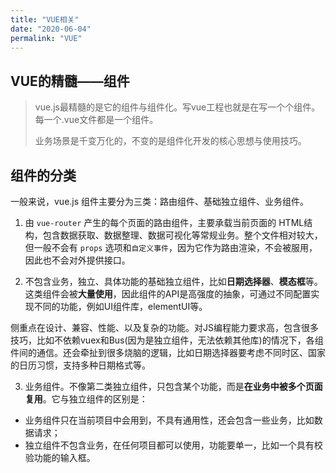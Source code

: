 ```yaml
---
title: "VUE相关"
date: "2020-06-04"
permalink: "VUE"
---
```


## VUE的精髓——组件

> vue.js最精髓的是它的组件与组件化。写vue工程也就是在写一个个组件。每一个.vue文件都是一个组件。
>
> 业务场景是千变万化的，不变的是组件化开发的核心思想与使用技巧。

## 组件的分类

一般来说，vue.js 组件主要分为三类：路由组件、基础独立组件、业务组件。

1. 由 `vue-router` 产生的每个页面的路由组件，主要承载当前页面的 HTML结构，包含数据获取、数据整理、数据可视化等常规业务。整个文件相对较大，但一般不会有 `props` 选项和`自定义事件`，因为它作为路由渲染，不会被服用，因此也不会对外提供接口。

2. 不包含业务，独立、具体功能的基础独立组件，比如**日期选择器**、**模态框**等。这类组件会被**大量使用**，因此组件的API是高强度的抽象，可通过不同配置实现不同的功能，例如UI组件库，elementUI等。

​			侧重点在设计、兼容、性能、以及复杂的功能。对JS编程能力要求高，包含很多技巧，比如不依赖vuex和Bus(因为是独立组件，无法依赖其他库)的情况下，各组件间的通信。还会牵扯到很多烧脑的逻辑，比如日期选择器要考虑不同时区、国家的日历习惯，支持多种日期格式等。

3. 业务组件。不像第二类独立组件，只包含某个功能，而是**在业务中被多个页面复用**。它与独立组件的区别是：

- 业务组件只在当前项目中会用到，不具有通用性，还会包含一些业务，比如数据请求；
- 独立组件不包含业务，在任何项目都可以使用，功能要单一，比如一个具有校验功能的输入框。